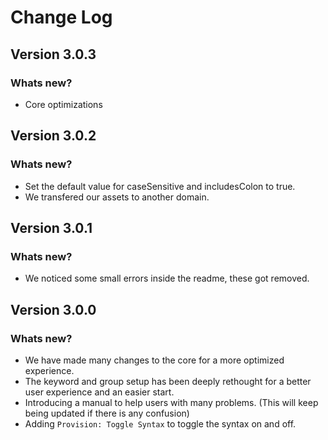 # Change Log

## Version 3.0.3

### Whats new?

- Core optimizations

## Version 3.0.2

### Whats new?

- Set the default value for caseSensitive and includesColon to true.
- We transfered our assets to another domain.

## Version 3.0.1

### Whats new?

- We noticed some small errors inside the readme, these got removed.

## Version 3.0.0

### Whats new?

- We have made many changes to the core for a more optimized experience.
- The keyword and group setup has been deeply rethought for a better user experience and an easier start.
- Introducing a manual to help users with many problems. (This will keep being updated if there is any confusion)
- Adding `Provision: Toggle Syntax` to toggle the syntax on and off.
